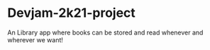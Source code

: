 # Devjam-2k21-project

An Library app where books can be stored and read whenever and wherever we want!
